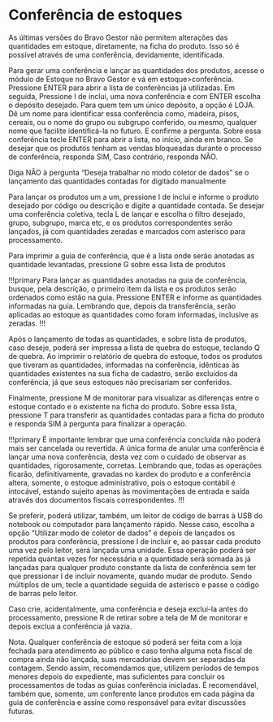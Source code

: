 # Conferência de estoques
 

As últimas versões do Bravo Gestor não permitem alterações das quantidades em estoque, diretamente, na ficha do produto. Isso só é possível através de uma conferência, devidamente, identificada. 

Para gerar uma conferência e lançar as quantidades dos produtos, acesse o módulo de Estoque no Bravo Gestor e vá em estoque>conferência.  Pressione ENTER para abrir a lista de conferências já utilizadas. Em seguida, Pressione I de inclui, uma nova conferência e com ENTER escolha o depósito desejado. Para quem tem um único depósito, a opção é LOJA. Dê um nome para identificar essa conferência como, madeira, pisos, cereais, ou o nome do grupo ou subgrupo conferido, ou mesmo, qualquer nome que facilite identificá-la no futuro.  E confirme a pergunta. Sobre essa conferência tecle ENTER para abrir a lista, no início, ainda em branco. Se desejar que os produtos tenham as vendas bloqueadas durante o processo de conferência, responda SIM, Caso contrário, responda NÃO. 

Diga NÃO à pergunta “Deseja trabalhar no modo coletor de dados” se o lançamento das quantidades contadas for digitado manualmente 

Para lançar os produtos um a um, pressione I de inclui e informe o produto desejado por código ou descrição e digite a quantidade contada. Se desejar uma conferência coletiva, tecla L de lançar e escolha o filtro desejado, grupo, subgrupo, marca etc, e os produtos correspondentes serão lançados, já com quantidades zeradas e marcados com asterisco para processamento. 

Para imprimir a guia de conferência, que é a lista onde serão anotadas as quantidade levantadas, pressione G sobre essa lista de produtos 

!!!primary
Para lançar as quantidades anotadas na guia de conferência, busque, pela descrição, o primeiro item da lista e os produtos serão ordenados como estão na guia. Pressione ENTER e informe as quantidades informadas na guia. Lembrando que, depois da transferência, serão aplicadas ao estoque as quantidades como foram informadas, inclusive as zeradas. 
!!!

Após o lançamento de todas as quantidades, e sobre lista de produtos, caso deseje, poderá ser impressa a lista de quebra do estoque, teclando Q de quebra. Ao imprimir o relatório de quebra do estoque, todos os produtos que tiveram as quantidades, informadas na conferência, idênticas às quantidades  existentes na sua ficha de cadastro, serão excluídos da conferência, já que seus estoques não precisariam ser conferidos. 

Finalmente, pressione M de monitorar para visualizar as diferenças entre o estoque contado e o existente na ficha do produto. Sobre essa lista, pressione T para transferir as quantidades contadas para a ficha do produto e responda SIM à pergunta para finalizar a operação. 

!!!primary
É importante lembrar que uma conferência concluída não poderá mais ser cancelada ou revertida. A única forma de anular uma conferência é lançar uma nova conferência, desta vez com o cuidado de observar as quantidades, rigorosamente, corretas. Lembrando que, todas as operações ficarão, definitivamente, gravadas no kardex do produto e a conferência altera, somente, o estoque administrativo, pois o estoque contábil é intocável, estando sujeito apenas às movimentações de entrada e saída através dos documentos fiscais correspondentes. 
!!!

Se preferir, poderá utilizar, também, um leitor de código de barras à USB do notebook ou computador para lançamento rápido. Nesse caso, escolha a opção “Utilizar modo de coletor de dados” e depois de lançados os produtos para conferência, pressione I de incluir e, ao passar cada produto uma vez pelo leitor, será lançada uma unidade. Essa operação poderá ser repetida quantas vezes for necessária e a quantidade será somada às já lançadas para qualquer produto constante da lista de conferência sem ter que pressionar I de incluir novamente, quando mudar de produto. Sendo múltiplos de um, tecle a quantidade seguida de asterisco e passe o código de barras pelo leitor. 

Caso crie, acidentalmente, uma conferência e deseja excluí-la antes do processamento, pressione R de retirar sobre a tela de M de monitorar e depois exclua a conferência já vazia. 

Nota. Qualquer conferência de estoque só poderá ser feita  com a loja fechada para atendimento ao público e caso tenha alguma nota fiscal de compra ainda não lançada, suas mercadorias devem ser separadas da contagem. Sendo assim, recomendamos que, utilizem períodos de tempos menores depois do expediente, mas suficientes para concluir os processamentos de todas as guias conferência iniciadas. É recomendável, também que, somente, um conferente lance produtos em cada página da guia de conferência e assine como responsável para evitar discussões futuras. 